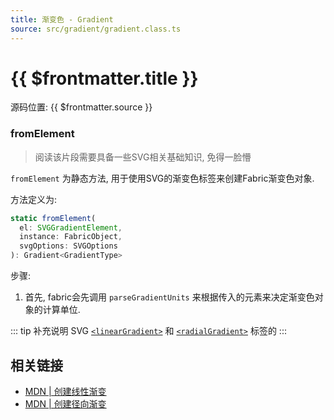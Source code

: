 ```yaml
---
title: 渐变色 - Gradient
source: src/gradient/gradient.class.ts
---
```


# {{ $frontmatter.title }}

源码位置: {{ $frontmatter.source }}

### fromElement

> 阅读该片段需要具备一些SVG相关基础知识, 免得一脸懵

`fromElement` 为静态方法, 用于使用SVG的渐变色标签来创建Fabric渐变色对象.

方法定义为:

```ts
static fromElement(
  el: SVGGradientElement,
  instance: FabricObject,
  svgOptions: SVGOptions
): Gradient<GradientType>
```

步骤:
1. 首先, fabric会先调用 `parseGradientUnits` 来根据传入的元素来决定渐变色对象的计算单位.

::: tip 补充说明
SVG [`<linearGradient>`](https://developer.mozilla.org/en-US/docs/Web/SVG/Element/linearGradient) 和 [`<radialGradient>`](https://developer.mozilla.org/en-US/docs/Web/SVG/Element/radialGradient) 标签的
:::

## 相关链接

+ [MDN | 创建线性渐变](https://developer.mozilla.org/zh-CN/docs/Web/API/CanvasRenderingContext2D/createLinearGradient)
+ [MDN | 创建径向渐变](https://developer.mozilla.org/zh-CN/docs/Web/API/CanvasRenderingContext2D/createRadialGradient)
